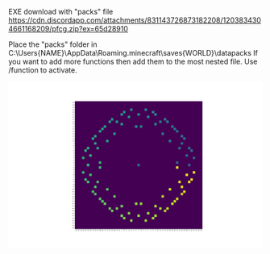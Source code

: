 EXE download with "packs" file https://cdn.discordapp.com/attachments/831143726873182208/1203834304661168209/pfcg.zip?ex=65d28910

Place the "packs" folder in C:\Users\{NAME}\AppData\Roaming\.minecraft\saves\{WORLD}\datapacks
If you want to add more functions then add them to the most nested file.
Use /function to activate.

![text](Figure.png)
